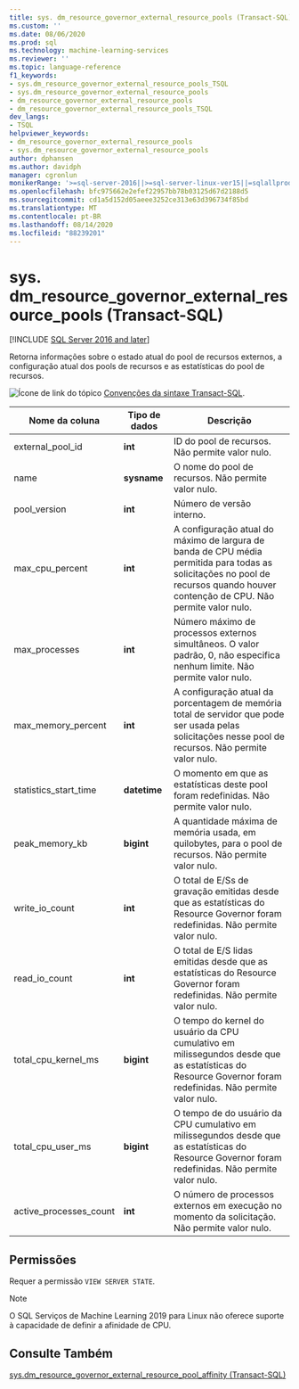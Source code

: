 ```yaml
---
title: sys. dm_resource_governor_external_resource_pools (Transact-SQL) | Microsoft Docs
ms.custom: ''
ms.date: 08/06/2020
ms.prod: sql
ms.technology: machine-learning-services
ms.reviewer: ''
ms.topic: language-reference
f1_keywords:
- sys.dm_resource_governor_external_resource_pools_TSQL
- sys.dm_resource_governor_external_resource_pools
- dm_resource_governor_external_resource_pools
- dm_resource_governor_external_resource_pools_TSQL
dev_langs:
- TSQL
helpviewer_keywords:
- dm_resource_governor_external_resource_pools
- sys.dm_resource_governor_external_resource_pools
author: dphansen
ms.author: davidph
manager: cgronlun
monikerRange: '>=sql-server-2016||>=sql-server-linux-ver15||=sqlallproducts-allversions'
ms.openlocfilehash: bfc975662e2efef22957bb78b03125d67d2188d5
ms.sourcegitcommit: cd1a5d152d05aeee3252ce313e63d396734f85bd
ms.translationtype: MT
ms.contentlocale: pt-BR
ms.lasthandoff: 08/14/2020
ms.locfileid: "88239201"
---
```

# <a name="sysdm_resource_governor_external_resource_pools-transact-sql"></a>sys. dm_resource_governor_external_resource_pools (Transact-SQL)
[!INCLUDE [SQL Server 2016 and later](../../includes/applies-to-version/sqlserver2016.md)]

Retorna informações sobre o estado atual do pool de recursos externos, a configuração atual dos pools de recursos e as estatísticas do pool de recursos. 
  
 ![Ícone de link do tópico](../../database-engine/configure-windows/media/topic-link.gif "Ícone de link do tópico") [Convenções da sintaxe Transact-SQL](../../t-sql/language-elements/transact-sql-syntax-conventions-transact-sql.md).  
  
|Nome da coluna      |Tipo de dados      |Descrição|  
|----------------|---------------|-----------------| 
| external_pool_id|**int**|ID do pool de recursos. Não permite valor nulo. |
| name|**sysname**|O nome do pool de recursos. Não permite valor nulo. 
| pool_version|**int**|Número de versão interno.|
| max_cpu_percent|**int**|A configuração atual do máximo de largura de banda de CPU média permitida para todas as solicitações no pool de recursos quando houver contenção de CPU. Não permite valor nulo. |
| max_processes|**int**|Número máximo de processos externos simultâneos. O valor padrão, 0, não especifica nenhum limite. Não permite valor nulo.|
| max_memory_percent|**int**|A configuração atual da porcentagem de memória total de servidor que pode ser usada pelas solicitações nesse pool de recursos. Não permite valor nulo. |
| statistics_start_time|**datetime**|O momento em que as estatísticas deste pool foram redefinidas. Não permite valor nulo. 
| peak_memory_kb|**bigint**|A quantidade máxima de memória usada, em quilobytes, para o pool de recursos. Não permite valor nulo. |
| write_io_count|**int**|O total de E/Ss de gravação emitidas desde que as estatísticas do Resource Governor foram redefinidas. Não permite valor nulo. |
| read_io_count|**int**|O total de E/S lidas emitidas desde que as estatísticas do Resource Governor foram redefinidas. Não permite valor nulo. |
| total_cpu_kernel_ms|**bigint**|O tempo do kernel do usuário da CPU cumulativo em milissegundos desde que as estatísticas do Resource Governor foram redefinidas. Não permite valor nulo. |
| total_cpu_user_ms|**bigint**|O tempo de do usuário da CPU cumulativo em milissegundos desde que as estatísticas do Resource Governor foram redefinidas. Não permite valor nulo. |
| active_processes_count|**int**|O número de processos externos em execução no momento da solicitação. Não permite valor nulo. |

 
## <a name="permissions"></a>Permissões

Requer a permissão `VIEW SERVER STATE`.

> [!NOTE]
> O SQL Serviços de Machine Learning 2019 para Linux não oferece suporte à capacidade de definir a afinidade de CPU.

## <a name="see-also"></a>Consulte Também  
 [sys.dm_resource_governor_external_resource_pool_affinity &#40;Transact-SQL&#41;](../../relational-databases/system-dynamic-management-views/sys-dm-resource-governor-external-resource-pool-affinity-transact-sql.md)  
  
  
